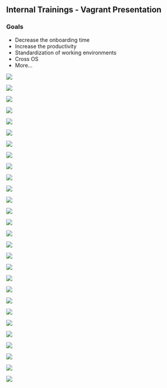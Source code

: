 ## Internal Trainings - Vagrant Presentation

### Goals

- Decrease the onboarding time
- Increase the productivity
- Standardization of working environments
- Cross OS
- More...

![](https://github.com/agavazov/vagrant-presentation/raw/master/png/vagrant-01.png)

![](https://github.com/agavazov/vagrant-presentation/raw/master/png/vagrant-02.png)

![](https://github.com/agavazov/vagrant-presentation/raw/master/png/vagrant-03.png)

![](https://github.com/agavazov/vagrant-presentation/raw/master/png/vagrant-04.png)

![](https://github.com/agavazov/vagrant-presentation/raw/master/png/vagrant-05.png)

![](https://github.com/agavazov/vagrant-presentation/raw/master/png/vagrant-06.png)

![](https://github.com/agavazov/vagrant-presentation/raw/master/png/vagrant-07.png)

![](https://github.com/agavazov/vagrant-presentation/raw/master/png/vagrant-09.png)

![](https://github.com/agavazov/vagrant-presentation/raw/master/png/vagrant-10.png)

![](https://github.com/agavazov/vagrant-presentation/raw/master/png/vagrant-11.png)

![](https://github.com/agavazov/vagrant-presentation/raw/master/png/vagrant-12.png)

![](https://github.com/agavazov/vagrant-presentation/raw/master/png/vagrant-13.png)

![](https://github.com/agavazov/vagrant-presentation/raw/master/png/vagrant-14.png)

![](https://github.com/agavazov/vagrant-presentation/raw/master/png/vagrant-15.png)

![](https://github.com/agavazov/vagrant-presentation/raw/master/png/vagrant-16.png)

![](https://github.com/agavazov/vagrant-presentation/raw/master/png/vagrant-17.png)

![](https://github.com/agavazov/vagrant-presentation/raw/master/png/vagrant-18.png)

![](https://github.com/agavazov/vagrant-presentation/raw/master/png/vagrant-19.png)

![](https://github.com/agavazov/vagrant-presentation/raw/master/png/vagrant-20.png)

![](https://github.com/agavazov/vagrant-presentation/raw/master/png/vagrant-21.png)

![](https://github.com/agavazov/vagrant-presentation/raw/master/png/vagrant-22.png)

![](https://github.com/agavazov/vagrant-presentation/raw/master/png/vagrant-23.png)

![](https://github.com/agavazov/vagrant-presentation/raw/master/png/vagrant-24.png)

![](https://github.com/agavazov/vagrant-presentation/raw/master/png/vagrant-25.png)

![](https://github.com/agavazov/vagrant-presentation/raw/master/png/vagrant-26.png)

![](https://github.com/agavazov/vagrant-presentation/raw/master/png/vagrant-27.png)

![](https://github.com/agavazov/vagrant-presentation/raw/master/png/vagrant-28.png)

![](https://github.com/agavazov/vagrant-presentation/raw/master/png/vagrant-29.png)
